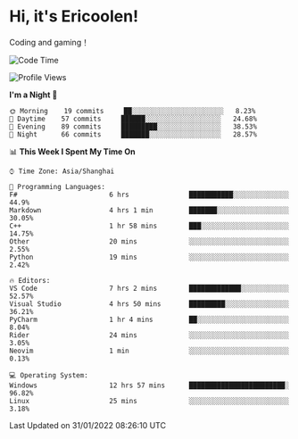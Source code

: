 # Hi, it's Ericoolen!
Coding and gaming！

<!--START_SECTION:waka-->
![Code Time](http://img.shields.io/badge/Code%20Time-166%20hrs%2020%20mins-blue)

![Profile Views](http://img.shields.io/badge/Profile%20Views-0-blue)

**I'm a Night 🦉** 

```text
🌞 Morning    19 commits     ██░░░░░░░░░░░░░░░░░░░░░░░   8.23% 
🌆 Daytime    57 commits     ██████░░░░░░░░░░░░░░░░░░░   24.68% 
🌃 Evening    89 commits     █████████░░░░░░░░░░░░░░░░   38.53% 
🌙 Night      66 commits     ███████░░░░░░░░░░░░░░░░░░   28.57%

```


📊 **This Week I Spent My Time On** 

```text
⌚︎ Time Zone: Asia/Shanghai

💬 Programming Languages: 
F#                       6 hrs               ███████████░░░░░░░░░░░░░░   44.9% 
Markdown                 4 hrs 1 min         ███████░░░░░░░░░░░░░░░░░░   30.05% 
C++                      1 hr 58 mins        ███░░░░░░░░░░░░░░░░░░░░░░   14.75% 
Other                    20 mins             ░░░░░░░░░░░░░░░░░░░░░░░░░   2.55% 
Python                   19 mins             ░░░░░░░░░░░░░░░░░░░░░░░░░   2.42%

🔥 Editors: 
VS Code                  7 hrs 2 mins        █████████████░░░░░░░░░░░░   52.57% 
Visual Studio            4 hrs 50 mins       █████████░░░░░░░░░░░░░░░░   36.21% 
PyCharm                  1 hr 4 mins         ██░░░░░░░░░░░░░░░░░░░░░░░   8.04% 
Rider                    24 mins             ░░░░░░░░░░░░░░░░░░░░░░░░░   3.05% 
Neovim                   1 min               ░░░░░░░░░░░░░░░░░░░░░░░░░   0.13%

💻 Operating System: 
Windows                  12 hrs 57 mins      ████████████████████████░   96.82% 
Linux                    25 mins             ░░░░░░░░░░░░░░░░░░░░░░░░░   3.18%

```


 Last Updated on 31/01/2022 08:26:10 UTC
<!--END_SECTION:waka-->

